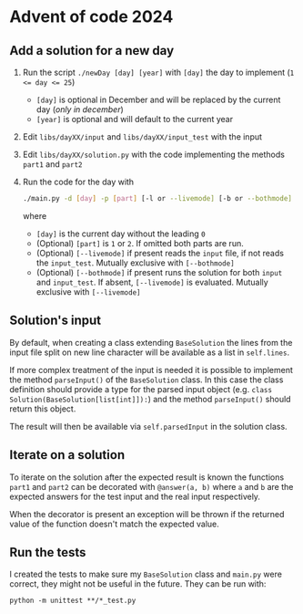 # Advent of code 2024

## Add a solution for a new day

1. Run the script `./newDay [day] [year]` with `[day]` the day to implement (`1 <= day <= 25`)
   - `[day]` is optional in December and will be replaced by the current day (_only in december_)
   - `[year]` is optional and will default to the current year
1. Edit `libs/dayXX/input` and `libs/dayXX/input_test` with the input
1. Edit `libs/dayXX/solution.py` with the code implementing the methods `part1` and `part2`
1. Run the code for the day with

   ```bash
   ./main.py -d [day] -p [part] [-l or --livemode] [-b or --bothmode]
   ```

   where

   - `[day]` is the current day without the leading `0`
   - (Optional) `[part]` is `1` or `2`. If omitted both parts are run.
   - (Optional) `[--livemode]` if present reads the `input` file, if not reads the `input_test`. Mutually exclusive with `[--bothmode]`
   - (Optional) `[--bothmode]` if present runs the solution for both `input` and `input_test`. If absent, `[--livemode]` is evaluated. Mutually exclusive with `[--livemode]`

## Solution's input

By default, when creating a class extending `BaseSolution` the lines from the input file split on new line character will be available as a list in `self.lines`.

If more complex treatment of the input is needed it is possible to implement the method `parseInput()` of the `BaseSolution` class. In this case the class definition should provide a type for the parsed input object (e.g. `class Solution(BaseSolution[list[int]]):`) and the method `parseInput()` should return this object.

The result will then be available via `self.parsedInput` in the solution class.

## Iterate on a solution

To iterate on the solution after the expected result is known the functions `part1` and `part2` can be decorated with `@answer(a, b)` where `a` and `b` are the expected answers for the test input and the real input respectively.

When the decorator is present an exception will be thrown if the returned value of the function doesn't match the expected value.

## Run the tests

I created the tests to make sure my `BaseSolution` class and `main.py` were correct, they might not be useful in the future. They can be run with:

```shell
python -m unittest **/*_test.py
```
